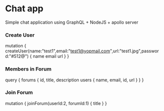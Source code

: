# Chat app

Simple chat application using GraphQL + NodeJS + apollo server



### Create User
mutation {
  createUser(name:"test1",email:"test1@yopmail.com",url:"test1.jpg",password:"#512@") {
    name
    email
    url
  }
}

### Members in Forum
query {
  forums {
    id,
    title,
    description
    users {
      name,
      email,
      id,
      url
    }
  }
}

### Join Forum
mutation {
  joinForum(userId:2, forumId:1) {
    title
  }
}
